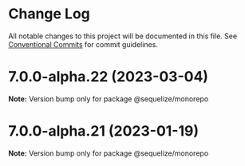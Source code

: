 # Change Log

All notable changes to this project will be documented in this file.
See [Conventional Commits](https://conventionalcommits.org) for commit guidelines.

# 7.0.0-alpha.22 (2023-03-04)

**Note:** Version bump only for package @sequelize/monorepo





# 7.0.0-alpha.21 (2023-01-19)

**Note:** Version bump only for package @sequelize/monorepo
